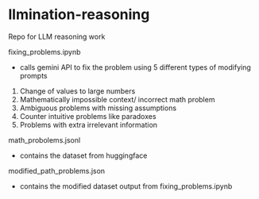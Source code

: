 # llmination-reasoning
Repo for LLM reasoning work

fixing_problems.ipynb
- calls gemini API to fix the problem using 5 different types of modifying prompts
1. Change of values to large numbers
2. Mathematically impossible context/ incorrect math problem
3. Ambiguous problems with missing assumptions
4. Counter intuitive problems like paradoxes
5. Problems with extra irrelevant information

math_probolems.jsonl
- contains the dataset from huggingface

modified_path_problems.json
- contains the modified dataset output from fixing_problems.ipynb

